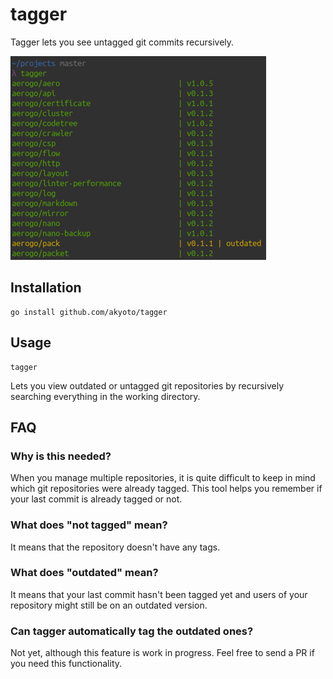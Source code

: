 # tagger

Tagger lets you see untagged git commits recursively.

![View outdated git tags](docs/view-outdated-tags.png)

## Installation

```shell
go install github.com/akyoto/tagger
```

## Usage

```shell
tagger
```

Lets you view outdated or untagged git repositories by recursively searching everything in the working directory.

## FAQ

### Why is this needed?

When you manage multiple repositories, it is quite difficult to keep in mind which git repositories were already tagged. This tool helps you remember if your last commit is already tagged or not.

### What does "not tagged" mean?

It means that the repository doesn't have any tags.

### What does "outdated" mean?

It means that your last commit hasn't been tagged yet and users of your repository might still be on an outdated version.

### Can tagger automatically tag the outdated ones?

Not yet, although this feature is work in progress. Feel free to send a PR if you need this functionality.
